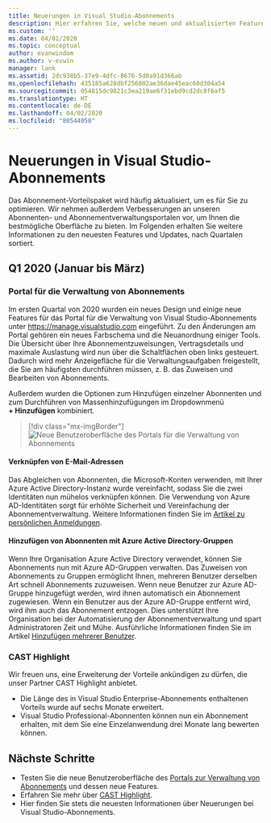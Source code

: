 ```yaml
---
title: Neuerungen in Visual Studio-Abonnements
description: Hier erfahren Sie, welche neuen und aktualisierten Features Sie für die Verwaltung von Visual Studio-Abonnements verwenden können.
ms.custom: ''
ms.date: 04/01/2020
ms.topic: conceptual
author: evanwindom
ms.author: v-evwin
manager: lank
ms.assetid: 2dc938b5-37e9-4dfc-8676-5d0a91d366ab
ms.openlocfilehash: 435185a628dbf256802ae36dae45eac60d304a54
ms.sourcegitcommit: 054815dc9821c3ea219ae6f31ebd9cd2dc8f6af5
ms.translationtype: HT
ms.contentlocale: de-DE
ms.lasthandoff: 04/02/2020
ms.locfileid: "80544050"
---
```

# <a name="what39s-new-in-visual-studio-subscriptions"></a>Neuerungen in Visual Studio-Abonnements

Das Abonnement-Vorteilspaket wird häufig aktualisiert, um es für Sie zu optimieren. Wir nehmen außerdem Verbesserungen an unseren Abonnenten- und Abonnementverwaltungsportalen vor, um Ihnen die bestmögliche Oberfläche zu bieten.  Im Folgenden erhalten Sie weitere Informationen zu den neuesten Features und Updates, nach Quartalen sortiert.

## <a name="2020-q1-january-march"></a>Q1 2020 (Januar bis März)

### <a name="subscriptions-administration-portal"></a>Portal für die Verwaltung von Abonnements
Im ersten Quartal von 2020 wurden ein neues Design und einige neue Features für das Portal für die Verwaltung von Visual Studio-Abonnements unter https://manage.visualstudio.com eingeführt. Zu den Änderungen am Portal gehören ein neues Farbschema und die Neuanordnung einiger Tools.  Die Übersicht über Ihre Abonnementzuweisungen, Vertragsdetails und maximale Auslastung wird nun über die Schaltflächen oben links gesteuert.  Dadurch wird mehr Anzeigefläche für die Verwaltungsaufgaben freigestellt, die Sie am häufigsten durchführen müssen, z. B. das Zuweisen und Bearbeiten von Abonnements.  

Außerdem wurden die Optionen zum Hinzufügen einzelner Abonnenten und zum Durchführen von Massenhinzufügungen im Dropdownmenü **+ Hinzufügen** kombiniert. 

   > [!div class="mx-imgBorder"]
   > ![Neue Benutzeroberfläche des Portals für die Verwaltung von Abonnements](_img/whats-new/new-admin-ui.png)

#### <a name="connect-emails"></a>Verknüpfen von E-Mail-Adressen
Das Abgleichen von Abonnenten, die Microsoft-Konten verwenden, mit Ihrer Azure Active Directory-Instanz wurde vereinfacht, sodass Sie die zwei Identitäten nun mühelos verknüpfen können.  Die Verwendung von Azure AD-Identitäten sorgt für erhöhte Sicherheit und Vereinfachung der Abonnementverwaltung.  Weitere Informationen finden Sie im [Artikel zu persönlichen Anmeldungen](personal-email-sign-ins.md). 

#### <a name="add-subscribers-using-azure-active-directory-groups"></a>Hinzufügen von Abonnenten mit Azure Active Directory-Gruppen
Wenn Ihre Organisation Azure Active Directory verwendet, können Sie Abonnements nun mit Azure AD-Gruppen verwalten.  Das Zuweisen von Abonnements zu Gruppen ermöglicht Ihnen, mehreren Benutzer derselben Art schnell Abonnements zuzuweisen.  Wenn neue Benutzer zur Azure AD-Gruppe hinzugefügt werden, wird ihnen automatisch ein Abonnement zugewiesen.  Wenn ein Benutzer aus der Azure AD-Gruppe entfernt wird, wird ihm auch das Abonnement entzogen.  Dies unterstützt Ihre Organisation bei der Automatisierung der Abonnementverwaltung und spart Administratoren Zeit und Mühe.  Ausführliche Informationen finden Sie im Artikel [Hinzufügen mehrerer Benutzer](https://docs.microsoft.com/visualstudio/subscriptions/assign-license-bulk#use-azure-active-directory-groups-to-assign-subscriptions). 

### <a name="cast-highlight"></a>CAST Highlight
Wir freuen uns, eine Erweiterung der Vorteile ankündigen zu dürfen, die unser Partner CAST Highlight anbietet. 
- Die Länge des in Visual Studio Enterprise-Abonnements enthaltenen Vorteils wurde auf sechs Monate erweitert.  
- Visual Studio Professional-Abonnenten können nun ein Abonnement erhalten, mit dem Sie eine Einzelanwendung drei Monate lang bewerten können. 

## <a name="next-steps"></a>Nächste Schritte
- Testen Sie die neue Benutzeroberfläche des [Portals zur Verwaltung von Abonnements](https://manage.visualstudio.com) und dessen neue Features.
- Erfahren Sie mehr über [CAST Highlight](vs-cast.md).
- Hier finden Sie stets die neuesten Informationen über Neuerungen bei Visual Studio-Abonnements.
